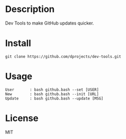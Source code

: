# Description

Dev Tools to make GitHub updates quicker.

# Install

    git clone https://github.com/dprojects/dev-tools.git

# Usage

    User       : bash github.bash --set [USER]  
    New        : bash github.bash --init [URL]  
    Update     : bash github.bash --update [MSG]

# License

MIT
